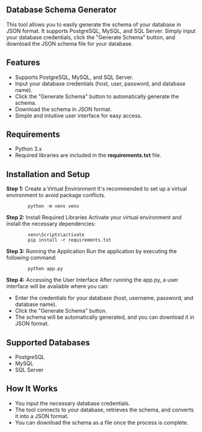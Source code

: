 ## Database Schema Generator
  This tool allows you to easily generate the schema of your database in JSON format. It supports PostgreSQL, MySQL, and SQL Server. Simply input your database credentials,    click the "Generate Schema" button, and download the JSON schema file for your database.

## Features
  - Supports PostgreSQL, MySQL, and SQL Server.
  - Input your database credentials (host, user, password, and database name).
  - Click the "Generate Schema" button to automatically generate the schema.
  - Download the schema in JSON format.
  - Simple and intuitive user interface for easy access.

## Requirements
  - Python 3.x
  - Required libraries are included in the **requirements.txt** file.

## Installation and Setup
**Step 1:** Create a Virtual Environment
            It's recommended to set up a virtual environment to avoid package conflicts.
            
            python -m venv venv
            
**Step 2:** Install Required Libraries
            Activate your virtual environment and install the necessary dependencies:
            
            venv\Scripts\activate
            pip install -r requirements.txt

**Step 3:** Running the Application
            Run the application by executing the following command:
            
            python app.py
          
**Step 4:** Accessing the User Interface
    After running the app.py, a user interface will be available where you can:
  - Enter the credentials for your database (host, username, password, and database name).
  - Click the "Generate Schema" button.
  - The schema will be automatically generated, and you can download it in JSON format.

## Supported Databases
  - PostgreSQL
  - MySQL
  - SQL Server

## How It Works
  - You input the necessary database credentials.
  - The tool connects to your database, retrieves the schema, and converts it into a JSON format.
  - You can download the schema as a file once the process is complete.
